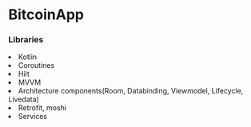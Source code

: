 # BitcoinApp

<h3> Libraries </h3>
<p>
<li>Kotlin</li>
<li>Coroutines</li>
<li>Hilt</li>
<li>MVVM</li>
<li>Architecture components(Room, Databinding, Viewmodel, Lifecycle, Livedata)</li>
<li>Retrofit, moshi</li>
<li>Services</li>
</p>

